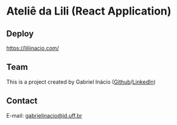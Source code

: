 # Ateliê da Lili (React Application)

## Deploy

https://liliinacio.com/

## Team

This is a project created by Gabriel Inácio ([Github](https://github.com/GabrielIDSM)/[LinkedIn](https://www.linkedin.com/in/gabriel-inacio-uff/))

## Contact

E-mail: gabrielinacio@id.uff.br
